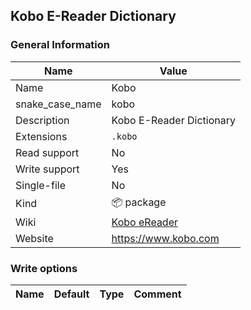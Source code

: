 
## Kobo E-Reader Dictionary ##

### General Information ###
Name | Value
---- | -------
Name | Kobo
snake_case_name | kobo
Description | Kobo E-Reader Dictionary
Extensions | `.kobo`
Read support | No
Write support | Yes
Single-file | No
Kind | 📦 package
Wiki | [Kobo eReader](https://en.wikipedia.org/wiki/Kobo_eReader)
Website | https://www.kobo.com



### Write options ###
Name | Default | Type | Comment
---- | ------- | ---- | -------
